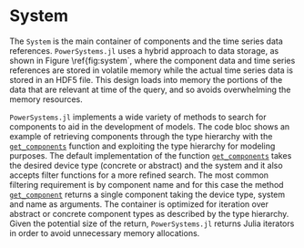 # System

The `System` is the main container of components and the time series data references.
`PowerSystems.jl` uses a hybrid approach to data storage, as shown in Figure \ref{fig:system`,
where the component data and time series references are stored in volatile memory while the
actual time series data is stored in an HDF5 file. This design loads into memory the portions
of the data that are relevant at time of the query, and so avoids overwhelming the memory resources.

`PowerSystems.jl` implements a wide variety of methods to search for components to
aid in the development of models. The code bloc shows an example of
retrieving components through the type hierarchy with the [`get_components`](@ref)
function and exploiting the type hierarchy for modeling purposes. The default implementation
of the function [`get_components`](@ref) takes the desired device type (concrete or abstract)
and the system and it also accepts filter functions for a more refined search. The most common
filtering requirement is by component name and for this case the method [`get_component`](@ref)
returns a single component taking the device type, system and name as arguments.
The container is optimized for iteration over abstract or concrete component types
as described by the type hierarchy. Given the potential size of the return, `PowerSystems.jl`
returns Julia iterators in order to avoid unnecessary memory allocations.
